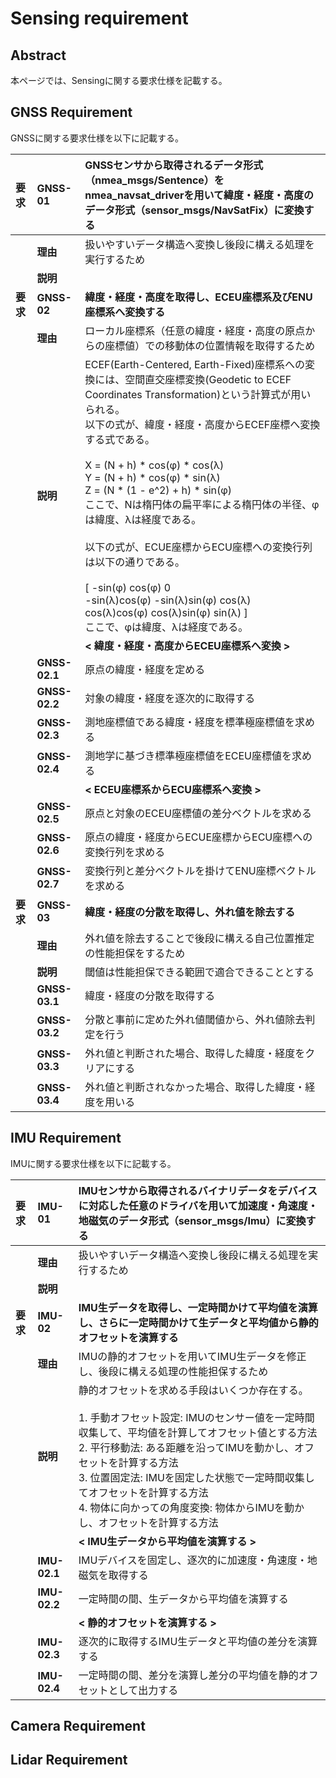 # Sensing requirement

## Abstract
本ページでは、Sensingに関する要求仕様を記載する。

## GNSS Requirement
GNSSに関する要求仕様を以下に記載する。

| 要求 | GNSS-01 | GNSSセンサから取得されるデータ形式（nmea_msgs/Sentence）をnmea_navsat_driverを用いて緯度・経度・高度のデータ形式（sensor_msgs/NavSatFix）に変換する |
|:---|:---|:---|
|    | **理由** | 扱いやすいデータ構造へ変換し後段に構える処理を実行するため |
|    | **説明** |  |
| **要求** | **GNSS-02** | **緯度・経度・高度を取得し、ECEU座標系及びENU座標系へ変換する** |
|    | **理由** | ローカル座標系（任意の緯度・経度・高度の原点からの座標値）での移動体の位置情報を取得するため |
|    | **説明** | ECEF(Earth-Centered, Earth-Fixed)座標系への変換には、空間直交座標変換(Geodetic to ECEF Coordinates Transformation)という計算式が用いられる。<br/>以下の式が、緯度・経度・高度からECEF座標へ変換する式である。<br/><br/>X = (N + h) * cos(φ) * cos(λ)<br/>Y = (N + h) * cos(φ) * sin(λ)<br/>Z = (N * (1 - e^2) + h) * sin(φ)<br/>ここで、Nは楕円体の扁平率による楕円体の半径、φは緯度、λは経度である。<br/><br/>以下の式が、ECUE座標からECU座標への変換行列は以下の通りである。<br/><br/>[ -sin(φ) cos(φ) 0 <br/> -sin(λ)cos(φ) -sin(λ)sin(φ) cos(λ) <br/> cos(λ)cos(φ) cos(λ)sin(φ) sin(λ) ]<br/>ここで、φは緯度、λは経度である。|
|    |　　| **< 緯度・経度・高度からECEU座標系へ変換 >** |
|    | **GNSS-02.1** | 原点の緯度・経度を定める |
|    | **GNSS-02.2** | 対象の緯度・経度を逐次的に取得する |
|    | **GNSS-02.3** | 測地座標値である緯度・経度を標準極座標値を求める |
|    | **GNSS-02.4** | 測地学に基づき標準極座標値をECEU座標値を求める |
|    |    | **< ECEU座標系からECU座標系へ変換 >**  |
|    | **GNSS-02.5** | 原点と対象のECEU座標値の差分ベクトルを求める |
|    | **GNSS-02.6** | 原点の緯度・経度からECUE座標からECU座標への変換行列を求める |
|    | **GNSS-02.7** | 変換行列と差分ベクトルを掛けてENU座標ベクトルを求める |
| **要求** | **GNSS-03** | **緯度・経度の分散を取得し、外れ値を除去する** |
|    | **理由** | 外れ値を除去することで後段に構える自己位置推定の性能担保をするため |
|    | **説明** | 閾値は性能担保できる範囲で適合できることとする |
|    | **GNSS-03.1** | 緯度・経度の分散を取得する |
|    | **GNSS-03.2** | 分散と事前に定めた外れ値閾値から、外れ値除去判定を行う |
|    | **GNSS-03.3** | 外れ値と判断された場合、取得した緯度・経度をクリアにする |
|    | **GNSS-03.4** | 外れ値と判断されなかった場合、取得した緯度・経度を用いる |

## IMU Requirement
IMUに関する要求仕様を以下に記載する。

| 要求 | IMU-01 | IMUセンサから取得されるバイナリデータをデバイスに対応した任意のドライバを用いて加速度・角速度・地磁気のデータ形式（sensor_msgs/Imu）に変換する |
|:---|:---|:---|
|    | **理由** | 扱いやすいデータ構造へ変換し後段に構える処理を実行するため |
|    | **説明** |  |
| **要求** | **IMU-02** | **IMU生データを取得し、一定時間かけて平均値を演算し、さらに一定時間かけて生データと平均値から静的オフセットを演算する** |
|    | **理由** | IMUの静的オフセットを用いてIMU生データを修正し、後段に構える処理の性能担保するため |
|    | **説明** | 静的オフセットを求める手段はいくつか存在する。<br/><br/>1. 手動オフセット設定: IMUのセンサー値を一定時間収集して、平均値を計算してオフセット値とする方法<br/>2. 平行移動法: ある距離を沿ってIMUを動かし、オフセットを計算する方法<br/>3. 位置固定法: IMUを固定した状態で一定時間収集してオフセットを計算する方法<br/>4. 物体に向かっての角度変換: 物体からIMUを動かし、オフセットを計算する方法 |
|    |  | **< IMU生データから平均値を演算する >** |
|    | **IMU-02.1** | IMUデバイスを固定し、逐次的に加速度・角速度・地磁気を取得する |
|    | **IMU-02.2** | 一定時間の間、生データから平均値を演算する |
|    |  | **< 静的オフセットを演算する >** |
|    | **IMU-02.3** | 逐次的に取得するIMU生データと平均値の差分を演算する |
|    | **IMU-02.4** | 一定時間の間、差分を演算し差分の平均値を静的オフセットとして出力する |

## Camera Requirement

## Lidar Requirement